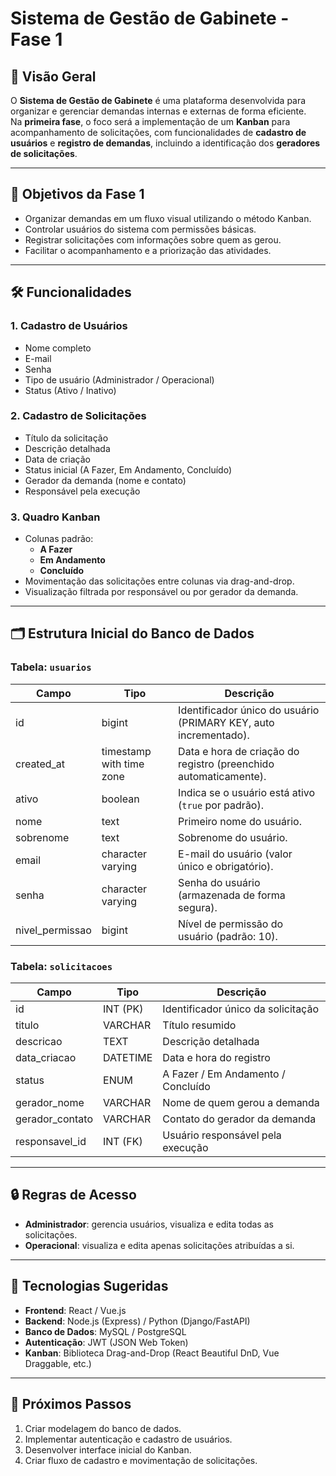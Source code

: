 # Sistema de Gestão de Gabinete - Fase 1

## 📌 Visão Geral
O **Sistema de Gestão de Gabinete** é uma plataforma desenvolvida para organizar e gerenciar demandas internas e externas de forma eficiente.  
Na **primeira fase**, o foco será a implementação de um **Kanban** para acompanhamento de solicitações, com funcionalidades de **cadastro de usuários** e **registro de demandas**, incluindo a identificação dos **geradores de solicitações**.

---

## 🎯 Objetivos da Fase 1
- Organizar demandas em um fluxo visual utilizando o método Kanban.
- Controlar usuários do sistema com permissões básicas.
- Registrar solicitações com informações sobre quem as gerou.
- Facilitar o acompanhamento e a priorização das atividades.

---

## 🛠 Funcionalidades
### 1. **Cadastro de Usuários**
- Nome completo
- E-mail
- Senha
- Tipo de usuário (Administrador / Operacional)
- Status (Ativo / Inativo)

### 2. **Cadastro de Solicitações**
- Título da solicitação
- Descrição detalhada
- Data de criação
- Status inicial (A Fazer, Em Andamento, Concluído)
- Gerador da demanda (nome e contato)
- Responsável pela execução

### 3. **Quadro Kanban**
- Colunas padrão:
  - **A Fazer**  
  - **Em Andamento**  
  - **Concluído**
- Movimentação das solicitações entre colunas via drag-and-drop.
- Visualização filtrada por responsável ou por gerador da demanda.

---

## 🗂 Estrutura Inicial do Banco de Dados
### Tabela: `usuarios`
| Campo           | Tipo                         | Descrição                                                                 |
|-----------------|------------------------------|---------------------------------------------------------------------------|
| id              | bigint                       | Identificador único do usuário (PRIMARY KEY, auto incrementado).          |
| created_at      | timestamp with time zone     | Data e hora de criação do registro (preenchido automaticamente).          |
| ativo           | boolean                      | Indica se o usuário está ativo (`true` por padrão).                       |
| nome            | text                         | Primeiro nome do usuário.                                                 |
| sobrenome       | text                         | Sobrenome do usuário.                                                     |
| email           | character varying            | E-mail do usuário (valor único e obrigatório).                            |
| senha           | character varying            | Senha do usuário (armazenada de forma segura).                            |
| nivel_permissao | bigint                       | Nível de permissão do usuário (padrão: 10).                               |


### Tabela: `solicitacoes`
| Campo           | Tipo       | Descrição                             |
|-----------------|------------|---------------------------------------|
| id              | INT (PK)   | Identificador único da solicitação    |
| titulo          | VARCHAR    | Título resumido                       |
| descricao       | TEXT       | Descrição detalhada                   |
| data_criacao    | DATETIME   | Data e hora do registro               |
| status          | ENUM       | A Fazer / Em Andamento / Concluído    |
| gerador_nome    | VARCHAR    | Nome de quem gerou a demanda          |
| gerador_contato | VARCHAR    | Contato do gerador da demanda         |
| responsavel_id  | INT (FK)   | Usuário responsável pela execução     |

---

## 🔒 Regras de Acesso
- **Administrador**: gerencia usuários, visualiza e edita todas as solicitações.
- **Operacional**: visualiza e edita apenas solicitações atribuídas a si.

---

## 🚀 Tecnologias Sugeridas
- **Frontend**: React / Vue.js
- **Backend**: Node.js (Express) / Python (Django/FastAPI)
- **Banco de Dados**: MySQL / PostgreSQL
- **Autenticação**: JWT (JSON Web Token)
- **Kanban**: Biblioteca Drag-and-Drop (React Beautiful DnD, Vue Draggable, etc.)

---

## 📅 Próximos Passos
1. Criar modelagem do banco de dados.
2. Implementar autenticação e cadastro de usuários.
3. Desenvolver interface inicial do Kanban.
4. Criar fluxo de cadastro e movimentação de solicitações.
